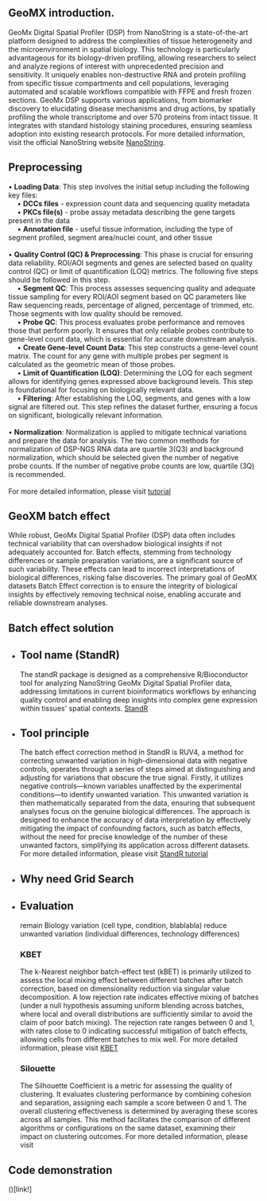 ## GeoMX introduction.
GeoMx Digital Spatial Profiler (DSP) from NanoString is a state-of-the-art platform designed to address the complexities of tissue heterogeneity and the microenvironment in spatial biology. This technology is particularly advantageous for its biology-driven profiling, allowing researchers to select and analyze regions of interest with unprecedented precision and sensitivity. It uniquely enables non-destructive RNA and protein profiling from specific tissue compartments and cell populations, leveraging automated and scalable workflows compatible with FFPE and fresh frozen sections. GeoMx DSP supports various applications, from biomarker discovery to elucidating disease mechanisms and drug actions, by spatially profiling the whole transcriptome and over 570 proteins from intact tissue. It integrates with standard histology staining procedures, ensuring seamless adoption into existing research protocols. For more detailed information, visit the official NanoString website [NanoString](https://nanostring.com/products/geomx-digital-spatial-profiler/geomx-dsp-overview/).
## Preprocessing
•	**Loading Data**: This step involves the initial setup including the following key files:
<br/> &emsp;
 •	**DCCs files** - expression count data and sequencing quality metadata
 <br/> &emsp;
 •	**PKCs file(s)** - probe assay metadata describing the gene targets present in the data
 <br/> &emsp;
 •	**Annotation file** - useful tissue information, including the type of segment profiled, segment area/nuclei count, and other tissue
 <br/>
 <br/>
•	**Quality Control (QC) & Preprocessing**: This phase is crucial for ensuring data reliability. ROI/AOI segments and genes are selected based on quality control (QC) or limit of quantification (LOQ) metrics. The following five steps should be followed in this step.
<br/> &emsp;
 •	**Segment QC**: This process assesses sequencing quality and adequate tissue sampling for every ROI/AOI segment based on QC parameters like Raw sequencing reads, percentage of aligned, percentage of trimmed, etc. Those segments with low quality should be removed.
 <br/> &emsp;
 •	**Probe QC**: This process evaluates probe performance and removes those that perform poorly. It ensures that only reliable probes contribute to gene-level count data, which is essential for accurate downstream analysis.
 <br/> &emsp;
 •	**Create Gene-level Count Data**: This step constructs a gene-level count matrix. The count for any gene with multiple probes per segment is calculated as the geometric mean of those probes.
 <br/> &emsp;
 •	**Limit of Quantification (LOQ)**: Determining the LOQ for each segment allows for identifying genes expressed above background levels. This step is foundational for focusing on biologically relevant data.
 <br/> &emsp;
•	**Filtering**: After establishing the LOQ, segments, and genes with a low signal are filtered out. This step refines the dataset further, ensuring a focus on significant, biologically relevant information.
<br/>
<br/>
•	**Normalization**: Normalization is applied to mitigate technical variations and prepare the data for analysis. The two common methods for normalization of DSP-NGS RNA data are quartile 3(Q3) and background normalization, which should be selected given the number of negative probe counts. If the number of negative probe counts are low, quartile (3Q) is recommended. 
<br/>
<br/>
For more detailed information, please visit [tutorial](https://bioconductor.org/packages/devel/workflows/vignettes/GeoMxWorkflows/inst/doc/GeomxTools_RNA-NGS_Analysis.html)
## GeoXM batch effect
While robust, GeoMx Digital Spatial Profiler (DSP) data often includes technical variability that can overshadow biological insights if not adequately accounted for. Batch effects, stemming from technology differences or sample preparation variations, are a significant source of such variability. These effects can lead to incorrect interpretations of biological differences, risking false discoveries. The primary goal of GeoMX datasets Batch Effect correction is to ensure the integrity of biological insights by effectively removing technical noise, enabling accurate and reliable downstream analyses.
## Batch effect solution
 - ## Tool name (StandR)
   The standR package is designed as a comprehensive R/Bioconductor tool for analyzing NanoString GeoMx Digital Spatial Profiler data, addressing limitations in current bioinformatics workflows by enhancing quality control and enabling deep insights into complex gene expression within tissues' spatial contexts. [StandR](https://academic.oup.com/nar/article/52/1/e2/7416375)
 - ## Tool principle
   The batch effect correction method in StandR is RUV4, a method for correcting unwanted variation in high-dimensional data with negative controls, operates through a series of steps aimed at distinguishing and adjusting for variations that obscure the true signal. Firstly, it utilizes negative controls—known variables unaffected by the experimental conditions—to identify unwanted variation. This unwanted variation is then mathematically separated from the data, ensuring that subsequent analyses focus on the genuine biological differences. The approach is designed to enhance the accuracy of data interpretation by effectively mitigating the impact of confounding factors, such as batch effects, without the need for precise knowledge of the number of these unwanted factors, simplifying its application across different datasets.
   For more detailed information, please visit [StandR tutorial](https://davislaboratory.github.io/GeoMXAnalysisWorkflow/articles/GeoMXAnalysisWorkflow.html)
 - ## Why need Grid Search
 - ## Evaluation
    remain Biology variation (cell type, condition, blablabla)
    reduce unwanted variation (individual differences, technology differences)
    ### KBET
   The k-Nearest neighbor batch-effect test (kBET) is primarily utilized to assess the local mixing effect between different batches after batch correction, based on dimensionality reduction via singular value decomposition. A low rejection rate indicates effective mixing of batches (under a null hypothesis assuming uniform blending across batches, where local and overall distributions are sufficiently similar to avoid the claim of poor batch mixing). The rejection rate ranges between 0 and 1, with rates close to 0 indicating successful mitigation of batch effects, allowing cells from different batches to mix well.
   For more detailed information, please visit [KBET](https://www.nature.com/articles/s41592-018-0254-1)
    ### Silouette
   The Silhouette Coefficient is a metric for assessing the quality of clustering. It evaluates clustering performance by combining cohesion and separation, assigning each sample a score between 0 and 1. The overall clustering effectiveness is determined by averaging these scores across all samples. This method facilitates the comparison of different algorithms or configurations on the same dataset, examining their impact on clustering outcomes.
   For more detailed information, please visit 
## Code demonstration
 ()[link!]
 
